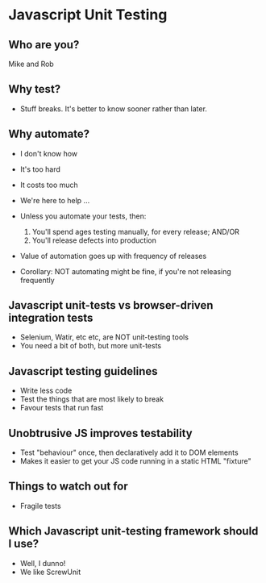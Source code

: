 Javascript Unit Testing
=======================

## Who are you?

Mike and Rob

## Why test?

- Stuff breaks. It's better to know sooner rather than later.

## Why automate?

- I don't know how
- It's too hard
- It costs too much

- We're here to help ...

- Unless you automate your tests, then:
  1. You'll spend ages testing manually, for every release; AND/OR
  2. You'll release defects into production
  
- Value of automation goes up with frequency of releases
- Corollary: NOT automating might be fine, if you're not releasing frequently
  
## Javascript unit-tests vs browser-driven integration tests

- Selenium, Watir, etc etc, are NOT unit-testing tools
- You need a bit of both, but more unit-tests

## Javascript testing guidelines

- Write less code
- Test the things that are most likely to break
- Favour tests that run fast

## Unobtrusive JS improves testability

- Test "behaviour" once, then declaratively add it to DOM elements
- Makes it easier to get your JS code running in a static HTML "fixture"

## Things to watch out for

- Fragile tests

## Which Javascript unit-testing framework should I use?

- Well, I dunno!
- We like ScrewUnit
